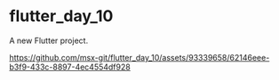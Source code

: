 # flutter_day_10

A new Flutter project.



https://github.com/msx-git/flutter_day_10/assets/93339658/62146eee-b3f9-433c-8897-4ec4554df928

